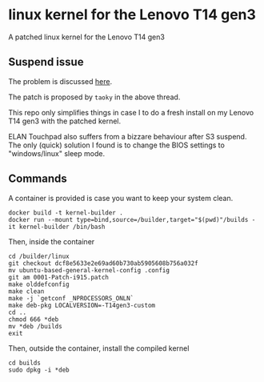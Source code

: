 # linux kernel for the Lenovo T14 gen3
A patched linux kernel for the Lenovo T14 gen3

## Suspend issue
The problem is discussed [here](https://gitlab.freedesktop.org/drm/intel/-/issues/5531).

The patch is proposed by ```taoky``` in the above thread.

This repo only simplifies things in case I to do a fresh install on my Lenovo T14 gen3 with the patched kernel.

ELAN Touchpad also suffers from a bizzare behaviour after S3 suspend.
The only (quick) solution I found is to change the BIOS settings to "windows/linux" sleep mode.

## Commands

A container is provided is case you want to keep your system clean. 
```
docker build -t kernel-builder .
docker run --mount type=bind,source=/builder,target="$(pwd)"/builds -it kernel-builder /bin/bash
```
Then, inside the container
```
cd /builder/linux
git checkout dcf8e5633e2e69ad60b730ab5905608b756a032f
mv ubuntu-based-general-kernel-config .config
git am 0001-Patch-i915.patch
make olddefconfig
make clean
make -j `getconf _NPROCESSORS_ONLN` 
make deb-pkg LOCALVERSION=-T14gen3-custom
cd ..
chmod 666 *deb
mv *deb /builds
exit
```
Then, outside the container, install the compiled kernel
```
cd builds
sudo dpkg -i *deb
```
